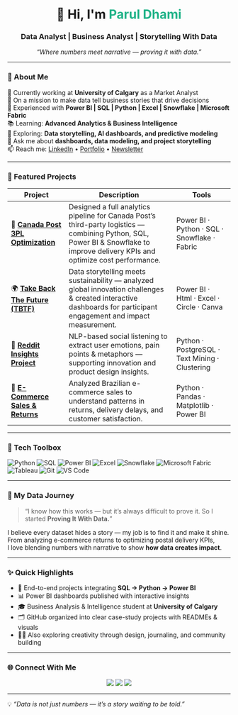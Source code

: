 <!-- 🌟 Parul Dhami GitHub Profile README -->
<h1 align="center">👋 Hi, I'm <span style="color:#20B388;">Parul Dhami</span></h1>
<h3 align="center">Data Analyst | Business Analyst | Storytelling With Data</h3>



<p align="center"><i>“Where numbers meet narrative — proving it with data.”</i></p>

---

### 🧭 About Me
💼 Currently working at **University of Calgary** as a Market Analyst  
🎯 On a mission to make data tell business stories that drive decisions  
🧩 Experienced with **Power BI | SQL | Python | Excel | Snowflake | Microsoft Fabric**  
📚 Learning: **Advanced Analytics & Business Intelligence**  
🌱 Exploring: **Data storytelling, AI dashboards, and predictive modeling**  
💬 Ask me about **dashboards, data modeling, and project storytelling**  
📫 Reach me: [LinkedIn](https://www.linkedin.com/in/paruldhami/) • [Portfolio](https://dhamiparul.netlify.app/) • [Newsletter](https://www.linkedin.com/newsletters/7388028564132118528/)

---

### 🌟 Featured Projects

| Project | Description | Tools |
|----------|--------------|--------|
| 🚚 [**Canada Post 3PL Optimization**](https://github.com/paruldhami/canada-post-3pl) | Designed a full analytics pipeline for Canada Post’s third-party logistics — combining Python, SQL, Power BI & Snowflake to improve delivery KPIs and optimize cost performance. | Power BI · Python · SQL · Snowflake · Fabric |
| 🌍 [**Take Back The Future (TBTF)**](https://github.com/paruldhami/take-back-the-future) | Data storytelling meets sustainability — analyzed global innovation challenges & created interactive dashboards for participant engagement and impact measurement. | Power BI · Html · Excel · Circle · Canva |
| 🧠 [**Reddit Insights Project**](https://github.com/paruldhami/reddit-insights) | NLP-based social listening to extract user emotions, pain points & metaphors — supporting innovation and product design insights. | Python · PostgreSQL · Text Mining · Clustering |
| 🛒 [**E-Commerce Sales & Returns**](https://github.com/paruldhami/olist-ecommerce-analysis) | Analyzed Brazilian e-commerce sales to understand patterns in returns, delivery delays, and customer satisfaction. | Python · Pandas · Matplotlib · Power BI |

---

### 🧰 Tech Toolbox

![Python](https://img.shields.io/badge/Python-3670A0?logo=python&logoColor=ffdd54)
![SQL](https://img.shields.io/badge/SQL-003B57?logo=postgresql)
![Power BI](https://img.shields.io/badge/Power%20BI-F2C811?logo=power-bi&logoColor=black)
![Excel](https://img.shields.io/badge/Excel-217346?logo=microsoft-excel&logoColor=white)
![Snowflake](https://img.shields.io/badge/Snowflake-29B5E8?logo=snowflake&logoColor=white)
![Microsoft Fabric](https://img.shields.io/badge/Microsoft%20Fabric-737373?logo=microsoft&logoColor=white)
![Tableau](https://img.shields.io/badge/Tableau-E97627?logo=tableau&logoColor=white)
![Git](https://img.shields.io/badge/Git-F05032?logo=git&logoColor=white)
![VS Code](https://img.shields.io/badge/VS%20Code-007ACC?logo=visual-studio-code&logoColor=white)

---

### 🧩 My Data Journey
> “I know how this works — but it’s always difficult to prove it. So I started **Proving It With Data.**”

I believe every dataset hides a story — my job is to find it and make it shine.  
From analyzing e-commerce returns to optimizing postal delivery KPIs,  
I love blending numbers with narrative to show **how data creates impact**.

---

### ✨ Quick Highlights
- 🧮 End-to-end projects integrating **SQL → Python → Power BI**
- 📊 Power BI dashboards published with interactive insights
- 🎓 Business Analysis & Intelligence student at **University of Calgary**
- 🗂️ GitHub organized into clear case-study projects with READMEs & visuals
- 🧘‍♀️ Also exploring creativity through design, journaling, and community building

---

### 🌐 Connect With Me

<p align="center">
<a href="https://linkedin.com/in/paruldhami"><img src="https://img.shields.io/badge/-LinkedIn-0A66C2?logo=linkedin&logoColor=white" /></a>
<a href="mailto:dhamiparul1@gmail.com"><img src="https://img.shields.io/badge/-Email-D14836?logo=gmail&logoColor=white" /></a>
<a href="https://dhamiparul.netlify.app/"><img src="https://img.shields.io/badge/-Portfolio-20B388?logo=githubpages&logoColor=white" /></a>
</p>

---


💡 *“Data is not just numbers — it’s a story waiting to be told.”*
</p>
